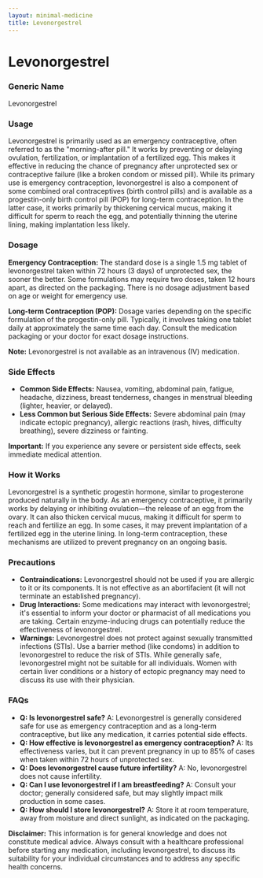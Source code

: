 ```yaml
---
layout: minimal-medicine
title: Levonorgestrel
---
```


# Levonorgestrel
### Generic Name
Levonorgestrel

### Usage
Levonorgestrel is primarily used as an emergency contraceptive, often referred to as the "morning-after pill."  It works by preventing or delaying ovulation, fertilization, or implantation of a fertilized egg.  This makes it effective in reducing the chance of pregnancy after unprotected sex or contraceptive failure (like a broken condom or missed pill).  While its primary use is emergency contraception, levonorgestrel is also a component of some combined oral contraceptives (birth control pills) and is available as a progestin-only birth control pill (POP) for long-term contraception. In the latter case, it works primarily by thickening cervical mucus, making it difficult for sperm to reach the egg, and potentially thinning the uterine lining, making implantation less likely.


### Dosage

**Emergency Contraception:**  The standard dose is a single 1.5 mg tablet of levonorgestrel taken within 72 hours (3 days) of unprotected sex, the sooner the better.  Some formulations may require two doses, taken 12 hours apart, as directed on the packaging.  There is no dosage adjustment based on age or weight for emergency use.

**Long-term Contraception (POP):**  Dosage varies depending on the specific formulation of the progestin-only pill.  Typically, it involves taking one tablet daily at approximately the same time each day.  Consult the medication packaging or your doctor for exact dosage instructions.

**Note:** Levonorgestrel is not available as an intravenous (IV) medication.


### Side Effects

* **Common Side Effects:**  Nausea, vomiting, abdominal pain, fatigue, headache, dizziness, breast tenderness, changes in menstrual bleeding (lighter, heavier, or delayed).
* **Less Common but Serious Side Effects:**  Severe abdominal pain (may indicate ectopic pregnancy), allergic reactions (rash, hives, difficulty breathing), severe dizziness or fainting.  

**Important:** If you experience any severe or persistent side effects, seek immediate medical attention.  


### How it Works

Levonorgestrel is a synthetic progestin hormone, similar to progesterone produced naturally in the body.  As an emergency contraceptive, it primarily works by delaying or inhibiting ovulation—the release of an egg from the ovary. It can also thicken cervical mucus, making it difficult for sperm to reach and fertilize an egg.  In some cases, it may prevent implantation of a fertilized egg in the uterine lining.  In long-term contraception, these mechanisms are utilized to prevent pregnancy on an ongoing basis.


### Precautions

* **Contraindications:** Levonorgestrel should not be used if you are allergic to it or its components.  It is not effective as an abortifacient (it will not terminate an established pregnancy).
* **Drug Interactions:**  Some medications may interact with levonorgestrel; it's essential to inform your doctor or pharmacist of all medications you are taking.  Certain enzyme-inducing drugs can potentially reduce the effectiveness of levonorgestrel.
* **Warnings:**  Levonorgestrel does not protect against sexually transmitted infections (STIs).  Use a barrier method (like condoms) in addition to levonorgestrel to reduce the risk of STIs.  While generally safe, levonorgestrel might not be suitable for all individuals.  Women with certain liver conditions or a history of ectopic pregnancy may need to discuss its use with their physician.


### FAQs

* **Q: Is levonorgestrel safe?** A: Levonorgestrel is generally considered safe for use as emergency contraception and as a long-term contraceptive, but like any medication, it carries potential side effects.
* **Q: How effective is levonorgestrel as emergency contraception?** A:  Its effectiveness varies, but it can prevent pregnancy in up to 85% of cases when taken within 72 hours of unprotected sex.
* **Q: Does levonorgestrel cause future infertility?** A: No, levonorgestrel does not cause infertility.
* **Q: Can I use levonorgestrel if I am breastfeeding?** A:  Consult your doctor;  generally considered safe, but may slightly impact milk production in some cases.
* **Q: How should I store levonorgestrel?** A: Store it at room temperature, away from moisture and direct sunlight, as indicated on the packaging.  


**Disclaimer:** This information is for general knowledge and does not constitute medical advice. Always consult with a healthcare professional before starting any medication, including levonorgestrel, to discuss its suitability for your individual circumstances and to address any specific health concerns.
